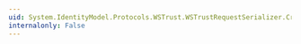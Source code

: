 ```yaml
---
uid: System.IdentityModel.Protocols.WSTrust.WSTrustRequestSerializer.CreateRequestSecurityToken
internalonly: False
---
```

